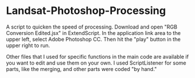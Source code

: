 # Landsat-Photoshop-Processing
A script to quicken the speed of processing. 
Download and open "RGB Conversion Edited.jsx" in ExtendScript. 
In the application link area to the upper left, select Adobe Photoshop CC. 
Then hit the "play" button in the upper right to run.

Other files that I used for specific functions in the main code are available if you want to edit and use them on your own.
I used ScriptListener for some parts, like the merging, and other parts were coded "by hand."

